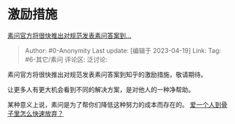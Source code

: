 # 激励措施
[素问官方将很快推出对规范发表素问答案到…](https://www.zhihu.com/pin/1631853438492532736)

> Author: #0-Anonymity
> Last update: [编辑于 2023-04-19]
> Link:
> Tag: #6-其它/素问
> 评论区:
> 泛讨论:

素问官方将很快推出对规范发表素问答案到知乎的激励措施，敬请期待。

让更多人有更大机会看到不同的解决方案，是对他人的一种净帮助。

某种意义上说，素问是为了帮你们降低这种努力的成本而存在的。 [爱一个人到骨子里怎么快速放弃？](https://www.zhihu.com/question/594178449/answer/2990292478)

